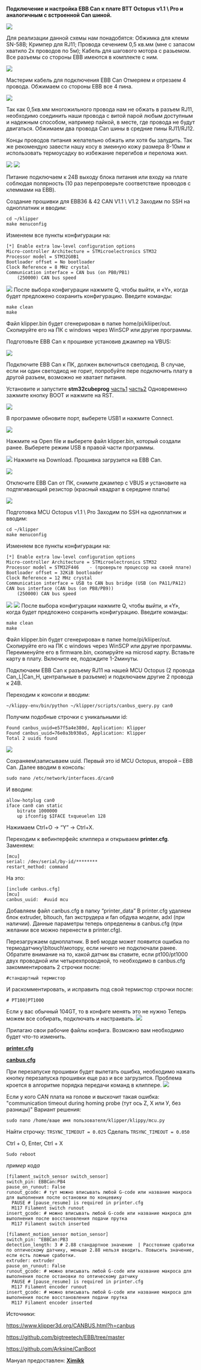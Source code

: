 **Подключение и настройка EBB Can к плате BTT Octopus v1.1 \ Pro и аналогичным с встроенной Can шиной.**

![](1.png)

Для реализации данной схемы нам понадобятся:
Обжимка для клемм SN-58B;
Кримпер для RJ11;
Провода сечением 0,5 кв.мм (мне с запасом хватило 2х проводов по 5м);
Кабель для шагового мотора с разьемом.
Все разъемы со стороны EBB имеются в комплекте с ним.


![](2.png)


Мастерим кабель для подключения EBB Can
Отмеряем и отрезаем 4 провода.
Обжимаем со стороны EBB все 4 пина.

![](3.jpg)
 
Так как 0,5кв.мм многожильного провода нам не обжать в разъем RJ11, необходимо соединить наши провода с витой парой любым доступным и надежным способом, например пайкой, в месте, где провода не будут двигаться. 
Обжимаем два провода Can шины в средние пины RJ11/RJ12.

Концы проводов питания желательно обжать или хотя бы залудить. Так же рекомендую завести нашу косу в змеиную кожу размера 8-10мм и использовать термоусадку во избежание перегибов и перелома жил.

![](5.jpg) ![](4.jpg)
  
Питание подключаем к 24В выходу блока питания или входу на плате соблюдая полярность (10 раз перепроверьте соответствие проводов с клеммами на EBB).





Создание прошивки для EBB36 & 42 CAN V1.1 \ V1.2
Заходим по SSH на одноплатник и вводим:
```
cd ~/klipper
make menuconfig
```

Изменяем все пункты конфигурации на:
```
[*] Enable extra low-level configuration options
Micro-controller Architecture = STMicroelectronics STM32
Processor model = STM32G0B1
Bootloader offset = No bootloader
Clock Reference = 8 MHz crystal
Communication interface = CAN bus (on PB0/PB1)
	(250000) CAN bus speed
```
![](6.png)
После выбора конфигурации нажмите Q, чтобы выйти, и «Y», когда будет предложено сохранить конфигурацию.
Введите команды:
```
make clean
make
```

Файл klipper.bin будет сгенерирован в папке home/pi/kliiper/out. Скопируйте его на ПК с windows через WinSCP или другие программы.



Подготовьте EBB Can к прошивке установив джампер на VBUS:

![](7.png)

Подключите EBB Can к ПК, должен включиться светодиод. В случае, если ни один светодиод не горит, попробуйте пере подключить плату в другой разъем, возможно не хватает питания. 

Установите и запустите **stm32cubeprog** [часть1](en.stm32cubeprog_v2-5-0.part1.rar) [часть2](en.stm32cubeprog_v2-5-0.part2.rar)
Одновременно зажмите кнопку BOOT и нажмите на RST.

![](8.png)
  


В программе обновите порт, выберете USB1 и нажмите Connect.


 ![](STMP1.png)

Нажмите на Open file и выберете файл klipper.bin, который создали ранее.
Выберете режим USB в правой части программы.
 
 ![](STMP2.png)
Нажмите на Download. Прошивка загрузится на EBB Can.
 
![](STMP3.png)

Отключите EBB Can от ПК, снимите джампер с VBUS и установите на подтягивающий резистор (красный квадрат в середине платы)
 
![](EBB%20vbus2.png)


Подготовка MCU Octopus v1.1 \ Pro
Заходим по SSH на одноплатник и вводим:
```
cd ~/klipper
make menuconfig
```

Изменяем все пункты конфигурации на:
```
[*] Enable extra low-level configuration options
Micro-controller Architecture = STMicroelectronics STM32
Processor model = STM32F446    - (проверьте процессор на своей плате)
Bootloader offset = 32KiB bootloader
Clock Reference = 12 MHz crystal
Communication interface = USB to CAN bus bridge (USB (on PA11/PA12) 
CAN bus interface (CAN bus (on PB8/PB9))
	(250000) CAN bus speed
 ```
 ![](make1.jpg)
![](make2.png)
После выбора конфигурации нажмите Q, чтобы выйти, и «Y», когда будет предложено сохранить конфигурацию.
Введите команды:
```
make clean
make
```

Файл klipper.bin будет сгенерирован в папке home/pi/kliiper/out. Скопируйте его на ПК с windows через WinSCP или другие программы. Переименуйте его в firmware.bin, скопируйте на microsd карту. 
Вставьте карту в плату. Включите ее, подождите 1-2минуты.

Подключаем EBB Can к разъему RJ11 на нашей MCU Octopus (2 провода Can_L|Can_H, центральные в разъеме) и подключаем другие 2 провода к 24В.

Переходим к консоли и вводим:
```
~/klippy-env/bin/python ~/klipper/scripts/canbus_query.py can0
```
Получим подобные строчки с уникальными id:
```
Found canbus_uuid=e57f5a4e380d, Application: Klipper
Found canbus_uuid=76e0a3b930a5, Application: Klipper
Total 2 uuids found 
```
![](after_make.png)

Сохраняем\записываем uuid. Первый это id MCU Octopus, второй – EBB Can.
Далее вводим в консоль:
```
sudo nano /etc/network/interfaces.d/can0
```

И вводим:
```
allow-hotplug can0
iface can0 can static
    bitrate 1000000
    up ifconfig $IFACE txqueuelen 128
```
Нажимаем Ctrl+O -> “Y” -> Ctrl+X.

Переходим к вебинтерфейс клиппера и открываем **printer.cfg**. 
Заменяем:
```
[mcu]
serial: /dev/serial/by-id/********
restart_method: command
```
На это:
```
[include canbus.cfg]
[mcu]
canbus_uuid:  #uuid mcu
```
Добавляем файл canbus.cfg в папку “printer_data”
В printer.cfg удаляем блок extruder, bltouch, fan экструдера и fan обдува модели, adxl (при наличии). Данные параметры теперь определены в canbus.cfg (при желании все можно перенести в printer.cfg).

Перезагружаем одноплатник. В веб морде может появится ошибка по термодатчику\bltouch\мотору, если ничего не подключали ранее.
Обратите внимание на то, какой датчик вы ставите, если pt100/pt1000 двух проводной или четырехпроводной, то необходимо в canbus.cfg закомментировать 2 строчки после:

```
#стандартный термистор
```
И раскомментировать, и исправить под свой термистор строчки после:
```
# PT100|PT1000
```
Если у вас обычный 104GT, то в конфиге менять это не нужно
Теперь можем все собирать, подключать и настраивать. 
 ![](head.jpg)

Прилагаю свои рабочие файлы конфига. Возможно вам необходимо будет что-то изменить.

[**printer.cfg**](/tune-up/ebb_can/printer.cfg)

[**canbus.cfg**](/tune-up/ebb_can/canbus.cfg)


При перезапуске прошивки будет вылетать ошибка, необходимо нажать кнопку перезапуска прошивки еще раз и все загрузится. Проблема кроется в алгоритме порядка передачи команд в клиппере.
![](Error_No_such_device.png)

Если у кого CAN плата на голове и выскочит такая ошибка:
"communication timeout during homing probe (тут ось Z, X или У, без разницы)"
Вариант решения:
```
sudo nano /home/ваше имя пользователя/klipper/klippy/mcu.py
```
Найти строчку: `TRSYNC_TIMEOUT = 0.025`
Сделать `TRSYNC_TIMEOUT = 0.050`

Ctrl + O, Enter, Ctrl + X
```
Sudo reboot
```


*пример кода*
```
[filament_switch_sensor switch_sensor]
switch_pin: EBBCan:PB4
pause_on_runout: False
runout_gcode: # тут можно вписывать любой G-code или название макроса для выполнения после остановки по концевику
  PAUSE # [pause_resume] is required in printer.cfg
  M117 Filament switch runout
insert_gcode: # можно вписывать любой G-code или название макроса для выполнения после восстановления подачи прутка
  M117 Filament switch inserted

[filament_motion_sensor motion_sensor]
switch_pin: ^EBBCan:PB3
detection_length: 3 # 2.88 стандартное значение  | Расстояние сработки по оптическому датчику, меньше 2.88 нельзя вводить. Повысить значение, если есть ложные сработки.
extruder: extruder
pause_on_runout: False
runout_gcode: # можно вписывать любой G-code или название макроса для выполнения после остановки по оптическому датчику
  PAUSE # [pause_resume] is required in printer.cfg
  M117 Filament encoder runout
insert_gcode: # можно вписывать любой G-code или название макроса для выполнения после восстановления подачи прутка
  M117 Filament encoder inserted
  ```
Источники:

https://www.klipper3d.org/CANBUS.html?h=canbus

https://github.com/bigtreetech/EBB/tree/master

https://github.com/Arksine/CanBoot


Мануал предоставлен: [**Ximikk**](https://t.me/Ximikk)
